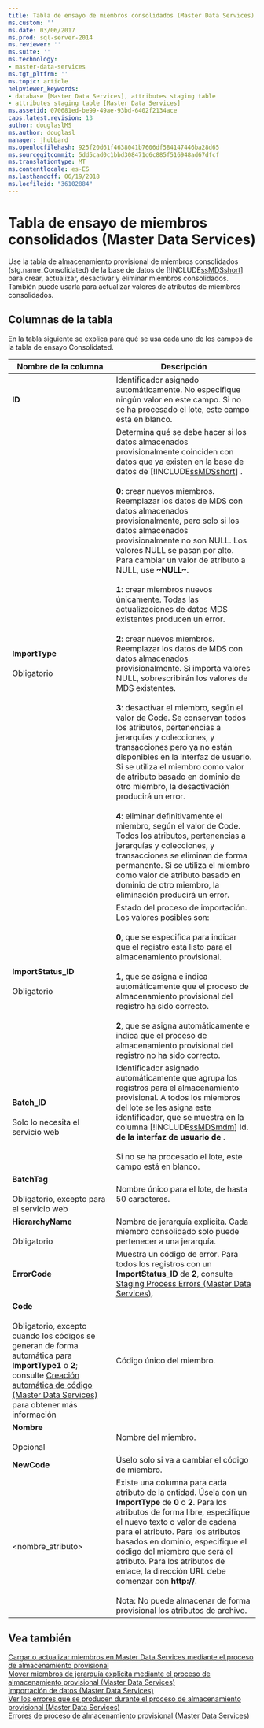 ```yaml
---
title: Tabla de ensayo de miembros consolidados (Master Data Services) | Microsoft Docs
ms.custom: ''
ms.date: 03/06/2017
ms.prod: sql-server-2014
ms.reviewer: ''
ms.suite: ''
ms.technology:
- master-data-services
ms.tgt_pltfrm: ''
ms.topic: article
helpviewer_keywords:
- database [Master Data Services], attributes staging table
- attributes staging table [Master Data Services]
ms.assetid: 070681ed-be99-49ae-93bd-6402f2134ace
caps.latest.revision: 13
author: douglaslMS
ms.author: douglasl
manager: jhubbard
ms.openlocfilehash: 925f20d61f4638041b7606df584147446ba28d65
ms.sourcegitcommit: 5dd5cad0c1bbd308471d6c885f516948ad67dfcf
ms.translationtype: MT
ms.contentlocale: es-ES
ms.lasthandoff: 06/19/2018
ms.locfileid: "36102884"
---
```

# <a name="consolidated-member-staging-table-master-data-services"></a>Tabla de ensayo de miembros consolidados (Master Data Services)
  Use la tabla de almacenamiento provisional de miembros consolidados (stg.name_Consolidated) de la base de datos de [!INCLUDE[ssMDSshort](../includes/ssmdsshort-md.md)] para crear, actualizar, desactivar y eliminar miembros consolidados. También puede usarla para actualizar valores de atributos de miembros consolidados.  
  
##  <a name="TableColumns"></a> Columnas de la tabla  
 En la tabla siguiente se explica para qué se usa cada uno de los campos de la tabla de ensayo Consolidated.  
  
|Nombre de la columna|Descripción|  
|-----------------|-----------------|  
|**ID**|Identificador asignado automáticamente. No especifique ningún valor en este campo. Si no se ha procesado el lote, este campo está en blanco.|  
|**ImportType**<br /><br /> Obligatorio|Determina qué se debe hacer si los datos almacenados provisionalmente coinciden con datos que ya existen en la base de datos de [!INCLUDE[ssMDSshort](../includes/ssmdsshort-md.md)] .<br /><br /> **0**: crear nuevos miembros. Reemplazar los datos de MDS con datos almacenados provisionalmente, pero solo si los datos almacenados provisionalmente no son NULL. Los valores NULL se pasan por alto. Para cambiar un valor de atributo a NULL, use **~NULL~**.<br /><br /> **1**: crear miembros nuevos únicamente. Todas las actualizaciones de datos MDS existentes producen un error.<br /><br /> **2**: crear nuevos miembros. Reemplazar los datos de MDS con datos almacenados provisionalmente. Si importa valores NULL, sobrescribirán los valores de MDS existentes.<br /><br /> **3**: desactivar el miembro, según el valor de Code. Se conservan todos los atributos, pertenencias a jerarquías y colecciones, y transacciones pero ya no están disponibles en la interfaz de usuario. Si se utiliza el miembro como valor de atributo basado en dominio de otro miembro, la desactivación producirá un error.<br /><br /> **4**: eliminar definitivamente el miembro, según el valor de Code. Todos los atributos, pertenencias a jerarquías y colecciones, y transacciones se eliminan de forma permanente. Si se utiliza el miembro como valor de atributo basado en dominio de otro miembro, la eliminación producirá un error.|  
|**ImportStatus_ID**<br /><br /> Obligatorio|Estado del proceso de importación. Los valores posibles son:<br /><br /> **0**, que se especifica para indicar que el registro está listo para el almacenamiento provisional.<br /><br /> **1**, que se asigna e indica automáticamente que el proceso de almacenamiento provisional del registro ha sido correcto.<br /><br /> **2**, que se asigna automáticamente e indica que el proceso de almacenamiento provisional del registro no ha sido correcto.|  
|**Batch_ID**<br /><br /> Solo lo necesita el servicio web|Identificador asignado automáticamente que agrupa los registros para el almacenamiento provisional. A todos los miembros del lote se les asigna este identificador, que se muestra en la columna [!INCLUDE[ssMDSmdm](../includes/ssmdsmdm-md.md)] Id. **de la interfaz de usuario de** .<br /><br /> Si no se ha procesado el lote, este campo está en blanco.|  
|**BatchTag**<br /><br /> Obligatorio, excepto para el servicio web|Nombre único para el lote, de hasta 50 caracteres.|  
|**HierarchyName**<br /><br /> Obligatorio|Nombre de jerarquía explícita. Cada miembro consolidado solo puede pertenecer a una jerarquía.|  
|**ErrorCode**|Muestra un código de error. Para todos los registros con un **ImportStatus_ID** de **2**, consulte [Staging Process Errors &#40;Master Data Services&#41;](staging-process-errors-master-data-services.md).|  
|**Code**<br /><br /> Obligatorio, excepto cuando los códigos se generan de forma automática para **ImportType1** o **2**; consulte [Creación automática de código &#40;Master Data Services&#41;](../../2014/master-data-services/automatic-code-creation-master-data-services.md) para obtener más información|Código único del miembro.|  
|**Nombre**<br /><br /> Opcional|Nombre del miembro.|  
|**NewCode**|Úselo solo si va a cambiar el código de miembro.|  
|\<nombre_atributo>|Existe una columna para cada atributo de la entidad. Úsela con un **ImportType** de **0** o **2**. Para los atributos de forma libre, especifique el nuevo texto o valor de cadena para el atributo. Para los atributos basados en dominio, especifique el código del miembro que será el atributo. Para los atributos de enlace, la dirección URL debe comenzar con **http://**.<br /><br /> Nota: No puede almacenar de forma provisional los atributos de archivo.|  
  
## <a name="see-also"></a>Vea también  
 [Cargar o actualizar miembros en Master Data Services mediante el proceso de almacenamiento provisional](/sql/2014/master-data-services/add-update-and-delete-data-master-data-services)   
 [Mover miembros de jerarquía explícita mediante el proceso de almacenamiento provisional &#40;Master Data Services&#41;](/sql/2014/master-data-services/add-update-and-delete-data-master-data-services)   
 [Importación de datos &#40;Master Data Services&#41;](overview-importing-data-from-tables-master-data-services.md)   
 [Ver los errores que se producen durante el proceso de almacenamiento provisional &#40;Master Data Services&#41;](view-errors-that-occur-during-staging-master-data-services.md)   
 [Errores de proceso de almacenamiento provisional &#40;Master Data Services&#41;](staging-process-errors-master-data-services.md)  
  
  
